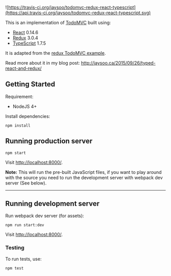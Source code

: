 ![https://travis-ci.org/jaysoo/todomvc-redux-react-typescript](https://api.travis-ci.org/jaysoo/todomvc-redux-react-typescript.svg)

This is an implementation of [TodoMVC](http://todomvc.com/) built using:

- [React](http://facebook.github.io/react/) 0.14.6
- [Redux](https://github.com/rackt/redux) 3.0.4
- [TypeScript](http://www.typescriptlang.org/) 1.7.5

It is adapted from the [redux TodoMVC example](https://github.com/rackt/redux/tree/master/examples/todomvc).

Read more about it in my blog post: http://jaysoo.ca/2015/09/26/typed-react-and-redux/

## Getting Started

Requirement:

- NodeJS 4+

Install dependencies:

```
npm install
```
## Running production server

```
npm start
```

Visit [http://localhost:8000/](http://localhost:8000/).

**Note:** This will run the pre-built JavaScript files, if you want to play around with the source
you need to run the development server with webpack dev server (See below).

---

## Running development server

Run webpack dev server (for assets):

```
npm run start:dev
```

Visit [http://localhost:8000/](http://localhost:8000/).


### Testing

To run tests, use:

```
npm test
```
